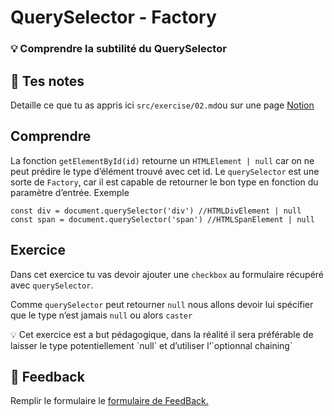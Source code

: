 # QuerySelector - Factory

### 💡 Comprendre la subtilité du QuerySelector

## 📝 Tes notes

Detaille ce que tu as appris ici
`src/exercise/02.md`ou sur une page [Notion](https://go.mikecodeur.com/course-notes-template)

## Comprendre

La fonction `getElementById(id)` retourne un `HTMLElement | null` car on ne peut
prédire le type d’élément trouvé avec cet id. Le `querySelector` est une sorte
de `Factory`, car il est capable de retourner le bon type en fonction du
paramètre d’entrée. Exemple

```tsx
const div = document.querySelector('div') //HTMLDivElement | null
const span = document.querySelector('span') //HTMLSpanElement | null
```

## Exercice

Dans cet exercice tu vas devoir ajouter une `checkbox` au formulaire récupéré
avec `querySelector`.

Comme `querySelector` peut retourner `null` nous allons devoir lui spécifier que
le type n’est jamais `null` ou alors `caster`

<aside>
💡 Cet exercice est a but pédagogique, dans la réalité il sera préférable de laisser le type potentiellement `null` et d’utiliser l’`optionnal chaining`

</aside>

##

## 🐜 Feedback

Remplir le formulaire le
[formulaire de FeedBack.](https://go.mikecodeur.com/cours-react-avis?entry.1912869708=TypeScript%20PRO&entry.1430994900=2.Le%20DOM&entry.533578441=01%20QuerySelector)
